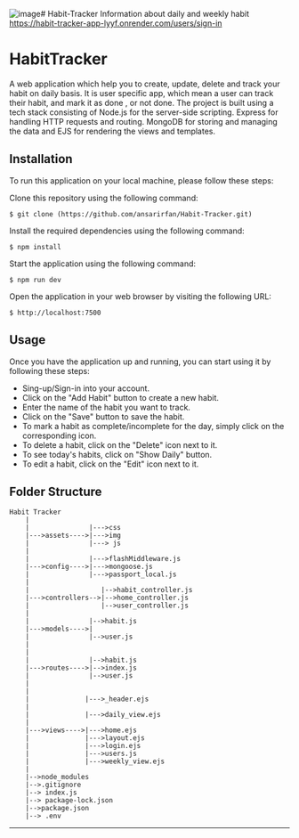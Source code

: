 ![image](https://github.com/ansarirfan/Habit-Tracker/assets/103310054/cb8b4189-b269-45c8-a954-b6d4ab7638e4)# Habit-Tracker
Information about daily and weekly habit
https://habit-tracker-app-lyyf.onrender.com/users/sign-in
<br/>
# HabitTracker

A web application which help you to create, update, delete and track your habit on daily basis. 
It is user specific app, which mean a user can track their habit, and mark it as done , or not done. 
The project is built using a tech stack consisting of Node.js for the server-side scripting.
Express for handling HTTP requests and routing.
MongoDB for storing and managing the data and EJS for rendering the views and templates.

## Installation
To run this application on your local machine, please follow these steps:

Clone this repository using the following command:
```
$ git clone (https://github.com/ansarirfan/Habit-Tracker.git)
```
Install the required dependencies using the following command:
```
$ npm install 
```
Start the application using the following command:
```
$ npm run dev
```
Open the application in your web browser by visiting the following URL:
```
$ http://localhost:7500 
```

## Usage
Once you have the application up and running, you can start using it by following these steps:
* Sing-up/Sign-in into your account.
* Click on the "Add Habit" button to create a new habit.
* Enter the name of the habit you want to track.
* Click on the "Save" button to save the habit.
* To mark a habit as complete/incomplete for the day, simply click on the corresponding icon.
* To delete a habit, click on the "Delete" icon next to it.
* To see today's habits, click on "Show Daily" button.
* To edit a habit, click on the "Edit" icon next to it.

## Folder Structure
```
Habit Tracker
    |
    |               |--->css
    |--->assets---->|--->img
    |               |---> js
    |
    |               |--->flashMiddleware.js
    |--->config---->|--->mongoose.js
    |               |--->passport_local.js
    |                 
    |                  |-->habit_controller.js
    |--->controllers-->|-->home_controller.js
    |                  |-->user_controller.js
    |
    |               |-->habit.js
    |--->models---->|
    |               |-->user.js
    |
    |              
    |               |-->habit.js
    |--->routes---->|-->index.js
    |               |-->user.js
    |
    |              
    |              |--->_header.ejs
    |      
    |              |--->daily_view.ejs
    |      
    |--->views---->|--->home.ejs
    |              |--->layout.ejs
    |              |--->login.ejs
    |              |--->users.js
    |              |--->weekly_view.ejs
    |
    |-->node_modules
    |-->.gitignore
    |--> index.js
    |--> package-lock.json
    |-->package.json
    |--> .env
 ````




--------------------------------------------------------------------------------------------------------------------------------------------------------

